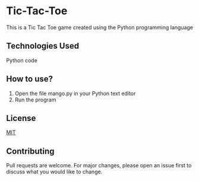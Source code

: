 # Tic-Tac-Toe
This is a Tic Tac Toe game created using the Python programming language

## Technologies Used
Python code

## How to use?
1. Open the file mango.py in your Python text editor
2. Run the program

## License
[MIT](https://choosealicense.com/licenses/mit/)

## Contributing
Pull requests are welcome. For major changes, please open an issue first to discuss what you would like to change.
